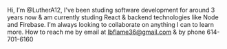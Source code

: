Hi, I’m @LutherA12, I've been studing software development for around 3 years now & am currently studing React & backend technologies like Node and Firebase. I’m always looking to collaborate on anything I can to learn more.
How to reach me by email at lbflame36@gmail.com & by phone 614-701-6160
